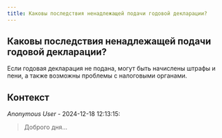 ```yaml
---
title: Каковы последствия ненадлежащей подачи годовой декларации?
---
```


## Каковы последствия ненадлежащей подачи годовой декларации?

Если годовая декларация не подана, могут быть начислены штрафы и пени, а также возможны проблемы с налоговыми органами.

## Контекст

_Anonymous User_ - 2024-12-18 12:13:15:

> Доброго дня...
